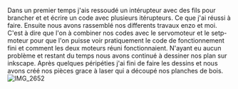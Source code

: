 Dans un premier temps j'ais ressoudé un intérupteur avec des fils pour brancher et et écrire un code avec plusieurs itérupteurs. Ce que j'ai réussi à faire.
Ensuite nous avons rassemblé nos differents travaux enzo et moi. C'est à dire que l'on à combiner nos codes avec le servomoteur et le setp-moteur pour que l'on puisse
voir pratiquement le code de fonctionnement fini et comment les deux moteurs réuni fonctionnaient.
N'ayant eu aucun problème et restant du temps nous avons continué à dessiner nos plan sur inkscape.
Après quelques péripéties j'ai fini de faire les dessins et nous avons créé nos pièces grace à laser qui a découpé nos planches de bois.
![IMG_2652](https://user-images.githubusercontent.com/120423952/213427237-9af00821-8f9f-4903-a1d4-50653261774d.jpg)
